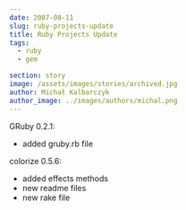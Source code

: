 ```yaml
---
date: 2007-08-11
slug: ruby-projects-update
title: Ruby Projects Update
tags:
  - ruby
  - gem

section: story
image: /assets/images/stories/archived.jpg
author: Michał Kalbarczyk
author_image: ../images/authors/michal.png
---
```


GRuby 0.2.1:

- added gruby.rb file

colorize 0.5.6:

- added effects methods
- new readme files
- new rake file
